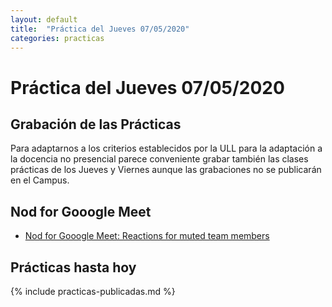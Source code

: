 ```yaml
---
layout: default
title:  "Práctica del Jueves 07/05/2020"
categories: practicas
---
```


# Práctica del Jueves 07/05/2020


## Grabación de las Prácticas

Para adaptarnos a los criterios establecidos por la ULL para la adaptación a la docencia no presencial parece conveniente grabar también las clases prácticas de los Jueves y Viernes aunque las grabaciones no se publicarán en el Campus.

## Nod for Gooogle Meet

* [Nod for Gooogle Meet: Reactions for muted team members](https://allthings.how/how-to-send-emoji-reactions-in-google-meet-using-nod-extension/)

## Prácticas hasta hoy

{% include practicas-publicadas.md  %}

